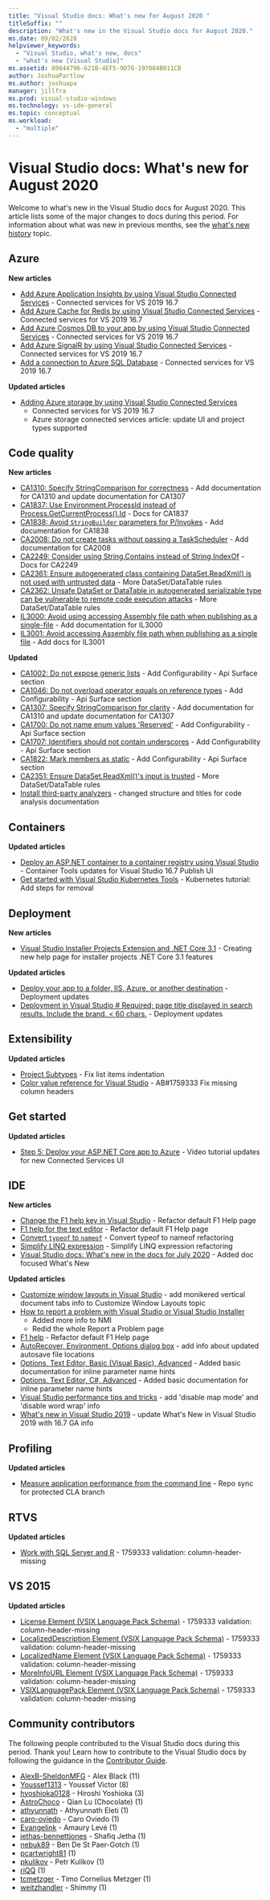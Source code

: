 ```yaml
---
title: "Visual Studio docs: What's new for August 2020 "
titleSuffix: ""
description: "What's new in the Visual Studio docs for August 2020."
ms.date: 09/02/2020
helpviewer_keywords:
  - "Visual Studio, what's new, docs"
  - "what's new [Visual Studio]"
ms.assetid: 89844796-621B-4EF5-9D76-197084B011CB
author: JoshuaPartlow
ms.author: joshuapa
manager: jillfra
ms.prod: visual-studio-windows
ms.technology: vs-ide-general
ms.topic: conceptual
ms.workload:
  - "multiple"
---
```


# Visual Studio docs: What's new for August 2020

Welcome to what's new in the Visual Studio docs for August 2020. This article lists some of the major changes to docs during this period. For information about what was new in previous months, see the [what's new history](whats-new-visual-studio-docs-history.md) topic.

## Azure

**New articles**

- [Add Azure Application Insights by using Visual Studio Connected Services](/visualstudio/azure/azure-app-insights-add-connected-service) - Connected services for VS 2019 16.7
- [Add Azure Cache for Redis by using Visual Studio Connected Services](/visualstudio/azure/azure-cache-for-redis-add-connected-service) - Connected services for VS 2019 16.7
- [Add Azure Cosmos DB to your app by using Visual Studio Connected Services](/visualstudio/azure/azure-cosmosdb-add-connected-service) - Connected services for VS 2019 16.7
- [Add Azure SignalR by using Visual Studio Connected Services](/visualstudio/azure/azure-signalr-add-connected-service) - Connected services for VS 2019 16.7
- [Add a connection to Azure SQL Database](/visualstudio/azure/azure-sql-database-add-connected-service) - Connected services for VS 2019 16.7

**Updated articles**

- [Adding Azure storage by using Visual Studio Connected Services](/visualstudio/azure/vs-azure-tools-connected-services-storage)
  - Connected services for VS 2019 16.7
  - Azure storage connected services article: update UI and project types supported

## Code quality

**New articles**

- [CA1310: Specify StringComparison for correctness](/visualstudio/code-quality/ca1310) - Add documentation for CA1310 and update documentation for CA1307
- [CA1837: Use Environment.ProcessId instead of Process.GetCurrentProcess().Id](/visualstudio/code-quality/ca1837) - Docs for CA1837
- [CA1838: Avoid `StringBuilder` parameters for P/Invokes](/visualstudio/code-quality/ca1838) - Add documentation for CA1838
- [CA2008: Do not create tasks without passing a TaskScheduler](/visualstudio/code-quality/ca2008) - Add documentation for CA2008
- [CA2249: Consider using String.Contains instead of String.IndexOf](/visualstudio/code-quality/ca2249) - Docs for CA2249
- [CA2361: Ensure autogenerated class containing DataSet.ReadXml() is not used with untrusted data](/visualstudio/code-quality/ca2361) - More DataSet/DataTable rules
- [CA2362: Unsafe DataSet or DataTable in autogenerated serializable type can be vulnerable to remote code execution attacks](/visualstudio/code-quality/ca2362) - More DataSet/DataTable rules
- [IL3000: Avoid using accessing Assembly file path when publishing as a single-file](/visualstudio/code-quality/il3000) - Add documentation for IL3000
- [IL3001: Avoid accessing Assembly file path when publishing as a single file](/visualstudio/code-quality/il3001) - Add docs for IL3001

**Updated**

- [CA1002: Do not expose generic lists](/visualstudio/code-quality/ca1002) - Add Configurability - Api Surface section
- [CA1046: Do not overload operator equals on reference types](/visualstudio/code-quality/ca1046) - Add Configurability - Api Surface section
- [CA1307: Specify StringComparison for clarity](/visualstudio/code-quality/ca1307) - Add documentation for CA1310 and update documentation for CA1307
- [CA1700: Do not name enum values &#39;Reserved&#39;](/visualstudio/code-quality/ca1700) - Add Configurability - Api Surface section
- [CA1707: Identifiers should not contain underscores](/visualstudio/code-quality/ca1707) - Add Configurability - Api Surface section
- [CA1822: Mark members as static](/visualstudio/code-quality/ca1822) - Add Configurability - Api Surface section
- [CA2351: Ensure DataSet.ReadXml()'s input is trusted](/visualstudio/code-quality/ca2351) - More DataSet/DataTable rules
- [Install third-party analyzers](/visualstudio/code-quality/install-roslyn-analyzers) - changed structure and titles for code analysis documentation

## Containers

**Updated articles**

- [Deploy an ASP.NET container to a container registry using Visual Studio](/visualstudio/containers/hosting-web-apps-in-docker) - Container Tools updates for Visual Studio 16.7 Publish UI
- [Get started with Visual Studio Kubernetes Tools](/visualstudio/containers/tutorial-kubernetes-tools) - Kubernetes tutorial: Add steps for removal

## Deployment

**New articles**

- [Visual Studio Installer Projects Extension and .NET Core 3.1](/visualstudio/deployment/installer-projects-net-core) - Creating new help page for installer projects .NET Core 3.1 features

**Updated articles**

- [Deploy your app to a folder, IIS, Azure, or another destination](/visualstudio/deployment/deploying-applications-services-and-components-resources) - Deployment updates
- [Deployment in Visual Studio # Required; page title displayed in search results. Include the brand. < 60 chars.](/visualstudio/deployment/index) - Deployment updates

## Extensibility

**Updated articles**
- [Project Subtypes](/visualstudio/extensibility/internals/project-subtypes) - Fix list items indentation
- [Color value reference for Visual Studio](/visualstudio/extensibility/ux-guidelines/color-value-reference-for-visual-studio) - AB#1759333 Fix missing column headers

## Get started

**Updated articles**

- [Step 5: Deploy your ASP.NET Core app to Azure](/visualstudio/get-started/csharp/tutorial-aspnet-core-ef-step-05) - Video tutorial updates for new Connected Services UI

## IDE

**New articles**

- [Change the F1 help key in Visual Studio](/visualstudio/ide/not-in-toc/change-f1-help-key) - Refactor default F1 Help page
- [F1 help for the text editor](/visualstudio/ide/not-in-toc/default-f1-text-editor) - Refactor default F1 Help page
- [Convert `typeof` to `nameof`](/visualstudio/ide/reference/convert-typeof-to-nameof) - Convert typeof to nameof refactoring
- [Simplify LINQ expression](/visualstudio/ide/reference/simplify-linq-expression) - Simplify LINQ expression refactoring
- [Visual Studio docs: What's new in the docs for July 2020](/visualstudio/ide/whats-new-visual-studio-docs) - Added doc focused What's New

**Updated articles**

- [Customize window layouts in Visual Studio](/visualstudio/ide/customizing-window-layouts-in-visual-studio) - add monikered vertical document tabs info to Customize Window Layouts topic
- [How to report a problem with Visual Studio or Visual Studio Installer](/visualstudio/ide/how-to-report-a-problem-with-visual-studio)
  - Added more info to NMI
  - Redid the whole Report a Problem page
- [F1 help](/visualstudio/ide/not-in-toc/default) - Refactor default F1 Help page
- [AutoRecover, Environment, Options dialog box](/visualstudio/ide/reference/autorecover-environment-options-dialog-box) - add info about updated autosave file locations
- [Options, Text Editor, Basic (Visual Basic), Advanced](/visualstudio/ide/reference/options-text-editor-basic-visual-basic) - Added basic documentation for inline parameter name hints
- [Options, Text Editor, C#, Advanced](/visualstudio/ide/reference/options-text-editor-csharp-advanced) - Added basic documentation for inline parameter name hints
- [Visual Studio performance tips and tricks](/visualstudio/ide/visual-studio-performance-tips-and-tricks) - add 'disable map mode' and 'disable word wrap' info
- [What's new in Visual Studio 2019](/visualstudio/ide/whats-new-visual-studio-2019) - update What's New in Visual Studio 2019 with 16.7 GA info

## Profiling

**Updated articles**

- [Measure application performance from the command line](/visualstudio/profiling/profile-apps-from-command-line) - Repo sync for protected CLA branch

## RTVS

**Updated articles**

- [Work with SQL Server and R](/visualstudio/rtvs/integrating-sql-server-with-r) - 1759333 validation: column-header-missing

## VS 2015

**Updated articles**

- [License Element (VSIX Language Pack Schema)](/visualstudio/vs-2015/extensibility/license-element-vsix-language-pack-schema) - 1759333 validation: column-header-missing
- [LocalizedDescription Element (VSIX Language Pack Schema)](/visualstudio/vs-2015/extensibility/localizeddescription-element-vsix-language-pack-schema) - 1759333 validation: column-header-missing
- [LocalizedName Element (VSIX Language Pack Schema)](/visualstudio/vs-2015/extensibility/localizedname-element-vsix-language-pack-schema) - 1759333 validation: column-header-missing
- [MoreInfoURL Element (VSIX Language Pack Schema)](/visualstudio/vs-2015/extensibility/moreinfourl-element-vsix-language-pack-schema) - 1759333 validation: column-header-missing
- [VSIXLanguagePack Element (VSIX Language Pack Schema)](/visualstudio/vs-2015/extensibility/vsixlanguagepack-element-vsix-language-pack-schema) - 1759333 validation: column-header-missing

## Community contributors

The following people contributed to the Visual Studio docs during this period. Thank you! Learn how to contribute to the Visual Studio docs by following the guidance in the [Contributor Guide](https://docs.microsoft.com/contribute/).

- [AlexB-SheldonMFG](https://github.com/AlexB-SheldonMFG) - Alex Black (11)
- [Youssef1313](https://github.com/Youssef1313) - Youssef Victor (8)
- [hyoshioka0128](https://github.com/hyoshioka0128) - Hiroshi Yoshioka (3)
- [AstroChoco](https://github.com/AstroChoco) - Qian Lu (Chocolate) (1)
- [athyunnath](https://github.com/athyunnath) - Athyunnath Eleti (1)
- [caro-oviedo](https://github.com/caro-oviedo) - Caro Oviedo  (1)
- [Evangelink](https://github.com/Evangelink) - Amaury Levé (1)
- [jethas-bennettjones](https://github.com/jethas-bennettjones) - Shafiq Jetha (1)
- [nebuk89](https://github.com/nebuk89) - Ben De St Paer-Gotch (1)
- [pcartwright81](https://github.com/pcartwright81) (1)
- [pkulikov](https://github.com/pkulikov) - Petr Kulikov (1)
- [riQQ](https://github.com/riQQ) (1)
- [tcmetzger](https://github.com/tcmetzger) - Timo Cornelius Metzger (1)
- [weitzhandler](https://github.com/weitzhandler) - Shimmy (1)
